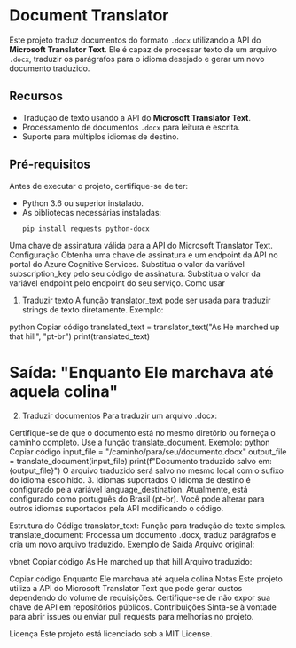 # Document Translator

Este projeto traduz documentos do formato `.docx` utilizando a API do **Microsoft Translator Text**. Ele é capaz de processar texto de um arquivo `.docx`, traduzir os parágrafos para o idioma desejado e gerar um novo documento traduzido.

## Recursos
- Tradução de texto usando a API do **Microsoft Translator Text**.
- Processamento de documentos `.docx` para leitura e escrita.
- Suporte para múltiplos idiomas de destino.

## Pré-requisitos
Antes de executar o projeto, certifique-se de ter:
- Python 3.6 ou superior instalado.
- As bibliotecas necessárias instaladas:
  ```bash
  pip install requests python-docx
Uma chave de assinatura válida para a API do Microsoft Translator Text.
Configuração
Obtenha uma chave de assinatura e um endpoint da API no portal do Azure Cognitive Services.
Substitua o valor da variável subscription_key pelo seu código de assinatura.
Substitua o valor da variável endpoint pelo endpoint do seu serviço.
Como usar
1. Traduzir texto
A função translator_text pode ser usada para traduzir strings de texto diretamente. Exemplo:

python
Copiar código
translated_text = translator_text("As He marched up that hill", "pt-br")
print(translated_text)
# Saída: "Enquanto Ele marchava até aquela colina"
2. Traduzir documentos
Para traduzir um arquivo .docx:

Certifique-se de que o documento está no mesmo diretório ou forneça o caminho completo.
Use a função translate_document. Exemplo:
python
Copiar código
input_file = "/caminho/para/seu/documento.docx"
output_file = translate_document(input_file)
print(f"Documento traduzido salvo em: {output_file}")
O arquivo traduzido será salvo no mesmo local com o sufixo do idioma escolhido.
3. Idiomas suportados
O idioma de destino é configurado pela variável language_destination. Atualmente, está configurado como português do Brasil (pt-br). Você pode alterar para outros idiomas suportados pela API modificando o código.

Estrutura do Código
translator_text: Função para tradução de texto simples.
translate_document: Processa um documento .docx, traduz parágrafos e cria um novo arquivo traduzido.
Exemplo de Saída
Arquivo original:

vbnet
Copiar código
As He marched up that hill
Arquivo traduzido:

Copiar código
Enquanto Ele marchava até aquela colina
Notas
Este projeto utiliza a API do Microsoft Translator Text que pode gerar custos dependendo do volume de requisições.
Certifique-se de não expor sua chave de API em repositórios públicos.
Contribuições
Sinta-se à vontade para abrir issues ou enviar pull requests para melhorias no projeto.

Licença
Este projeto está licenciado sob a MIT License.
